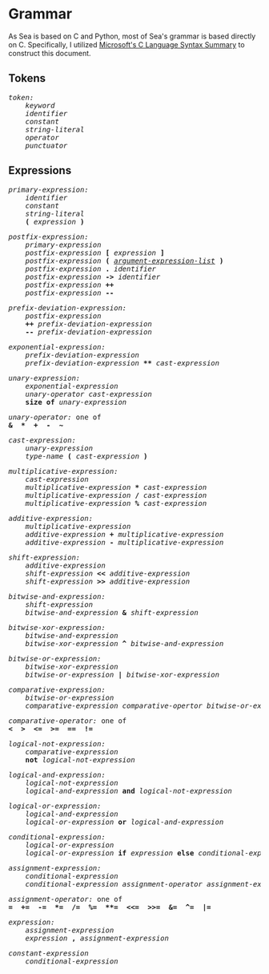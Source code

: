 # Grammar
As Sea is based on C and Python, most of Sea's grammar is based directly on C.
Specifically, I utilized [Microsoft's C Language Syntax Summary](https://docs.microsoft.com/en-us/cpp/c-language/c-language-syntax-summary?view=msvc-170) to construct this document.

## Tokens

<pre><i>token:
    keyword
    identifier
    constant
    string-literal
    operator
    punctuator
</i></pre>

## Expressions

<pre><i>primary-expression:
    identifier
    constant
    string-literal
    </i><b>(</b><i> expression </i><b>)</b><i>
</i></pre>

<pre><i>postfix-expression:
    primary-expression
    postfix-expression </i><b>[</b><i> expression </i><b>]</b><i>
    postfix-expression </i><b>(</b><i> <u>argument-expression-list</u> </i><b>)</b><i>
    postfix-expression </i><b>.</b><i> identifier
    postfix-expression </i><b>-></b><i> identifier
    postfix-expression </i><b>++</b><i>
    postfix-expression </i><b>--</b><i>
</i></pre>

<pre><i>prefix-deviation-expression:
    postfix-expression
    </i><b>++</b><i> prefix-deviation-expression
    </i><b>--</b><i> prefix-deviation-expression
</i></pre>

<pre><i>exponential-expression:
    prefix-deviation-expression
    prefix-deviation-expression </i><b>**</b><i> cast-expression
</i></pre>

<pre><i>unary-expression:
    exponential-expression
    unary-operator cast-expression
    </i><b>size of</b><i> unary-expression
</i></pre>

<pre><i>unary-operator:</i> one of<b>
&  *  +  -  ~
</b></pre>

<pre><i>cast-expression:
    unary-expression
    type-name </i><b>(</b><i> cast-expression </i><b>)</b><i>
</i></pre>

<pre><i>multiplicative-expression:
    cast-expression
    multiplicative-expression </i><b>*</b><i> cast-expression
    multiplicative-expression </i><b>/</b><i> cast-expression
    multiplicative-expression </i><b>%</b><i> cast-expression
</i></pre>

<pre><i>additive-expression:
    multiplicative-expression
    additive-expression </i><b>+</b><i> multiplicative-expression
    additive-expression </i><b>-</b><i> multiplicative-expression
</i></pre>

<pre><i>shift-expression:
    additive-expression
    shift-expression</i><b> << </b><i>additive-expression
    shift-expression</i><b> >> </b><i>additive-expression
</i></pre>

<pre><i>bitwise-and-expression:
    shift-expression
    bitwise-and-expression </i><b>&</b><i> shift-expression
</i></pre>

<pre><i>bitwise-xor-expression:
    bitwise-and-expression
    bitwise-xor-expression </i><b>^</b><i> bitwise-and-expression
</i></pre>

<pre><i>bitwise-or-expression:
    bitwise-xor-expression
    bitwise-or-expression </i><b>|</b><i> bitwise-xor-expression
</i></pre>

<pre><i>comparative-expression:
    bitwise-or-expression
    comparative-expression comparative-opertor bitwise-or-expression
</i></pre>

<pre><i>comparative-operator:</i> one of<b>
<  >  <=  >=  ==  !=
</b></pre>

<pre><i>logical-not-expression:
    comparative-expression
    </i><b>not</b><i> logical-not-expression
</i></pre>

<pre><i>logical-and-expression:
    logical-not-expression
    logical-and-expression </i><b>and</b><i> logical-not-expression
</i></pre>

<pre><i>logical-or-expression:
    logical-and-expression
    logical-or-expression </i><b>or</b><i> logical-and-expression
</i></pre>

<pre><i>conditional-expression:
    logical-or-expression
    logical-or-expression </i><b>if</b><i> expression </i><b>else</b><i> conditional-expression
</i></pre>

<pre><i>assignment-expression:
    conditional-expression
    conditional-expression assignment-operator assignment-expression
</i></pre>

<pre><i>assignment-operator:</i> one of<b>
=  +=  -=  *=  /=  %=  **=  <<=  >>=  &=  ^=  |=
</b></pre>

<pre><i>expression:
    assignment-expression
    expression </i><b>,</b><i> assignment-expression
</i></pre>

<pre><i>constant-expression
    conditional-expression
</i></pre>
